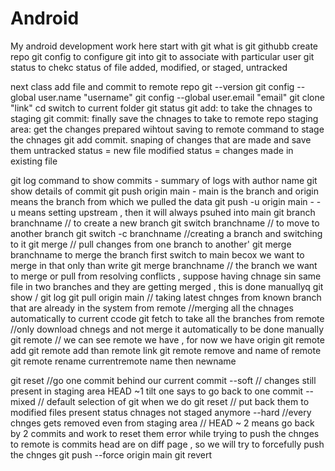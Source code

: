 # Android
My android development work here
start with git
what is git githubb
create repo
git config to configure git into git to associate with particular user
git status to chekc status of file added, modified, or staged, untracked

next class add file and commit to remote repo 
git --version
git config --global user.name "username"
git config --global user.email "email"
git clone "link"
cd <foldername> switch to current folder
git status
git add: to take the chnages to staging 
git commit: finally save the chnages to take to remote repo
staging area: get the changes prepared wihtout saving to remote 
command to stage the chnages
git add <filename>
commit. snaping of changes that are made and save them
untracked status = new file
modified status = changes made in existing file

git log command to show commits - summary of logs with author name
git show <commit id> details of commit
git push origin main - main is the branch and origin means the branch from which we pulled the data
git push -u origin main  - -u means setting upstream , then it will always psuhed into main
 git branch branchname // to create a new branch
 git switch branchname // to move to another branch
git switch -c branchname //creating a branch and switching to it
git merge // pull changes from one branch to another'
git merge branchname
to merge the branch first switch to main becox we want to merge in that only
than write git merge branchname // the branch we want to merge or pull from
resolving conflicts , suppose having chnage sin same file in two branches and they are getting merged , this is done manuallyq
git show / git log 
git pull origin main // taking latest chnges from known branch that are already in the system from remote //merging all the chnages automatically to current ccode
git fetch   to take all the branches from remote //only download chnegs and not merge it automatically to be done manually
git remote  // we can see remote we have , for now we have origin
git remote add <remotename>
git remote add than remote link
git remote remove and name of remote
git remote rename currentremote name then newname

git reset  //go one commit behind our current commit 
--soft    // changes still present in staging area HEAD ~1 tilt one says to go back to one commit 
--mixed    // default selection of git when we do git reset // put back them to modified files present status chnages not staged anymore
--hard  //every chnges gets removed even from staging area 
// HEAD ~ 2 means go back by 2 commits and work to reset them
error while trying to push the chnges to remote is commits head are on diff page ,
so we will try to forcefully push the chnges
git push --force origin main
git revert
